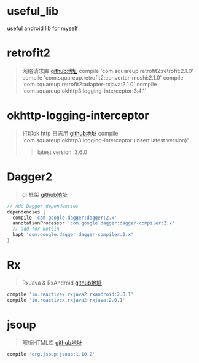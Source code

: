# useful_lib
useful android lib for myself
# retrofit2
> 网络请求库 [github地址](https://github.com/square/retrofit)
> compile 'com.squareup.retrofit2:retrofit:2.1.0'
> compile 'com.squareup.retrofit2:converter-moshi:2.1.0'
> compile 'com.squareup.retrofit2:adapter-rxjava:2.1.0'
> compile 'com.squareup.okhttp3:logging-interceptor:3.4.1'
# okhttp-logging-interceptor
> 打印ok http 日志用 [github地址](https://github.com/square/okhttp/tree/master/okhttp-logging-interceptor)
> compile 'com.squareup.okhttp3:logging-interceptor:(insert latest version)'
> >latest version :3.6.0

# Dagger2 
> di 框架 [github地址](https://github.com/google/dagger)
> >
``` gradle
// Add Dagger dependencies
dependencies {
  compile 'com.google.dagger:dagger:2.x'
  annotationProcessor 'com.google.dagger:dagger-compiler:2.x'
  // add for kotlin
  kapt 'com.google.dagger:dagger-compiler:2.x'
}


```
# Rx
> RxJava & RxAndroid [github地址](https://github.com/ReactiveX/RxAndroid)
``` gradle
compile 'io.reactivex.rxjava2:rxandroid:2.0.1'
compile 'io.reactivex.rxjava2:rxjava:2.0.1'
```

# jsoup
> 解析HTML库 [github地址](https://jsoup.org/download)
``` gradle
compile 'org.jsoup:jsoup:1.10.2'
```


